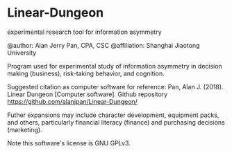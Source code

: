 # Linear-Dungeon
experimental research tool for information asymmetry

@author: Alan Jerry Pan, CPA, CSC
@affiliation: Shanghai Jiaotong University

Program used for experimental study of information asymmetry in decision making (business), risk-taking behavior, and cognition.

Suggested citation as computer software for reference:
Pan, Alan J. (2018). Linear Dungeon [Computer software]. Github repository <https://github.com/alanjpan/Linear-Dungeon/>

Futher expansions may include character development, equipment packs, and others, particularly financial literacy (finance) and purchasing decisions (marketing).

Note this software's license is GNU GPLv3.
